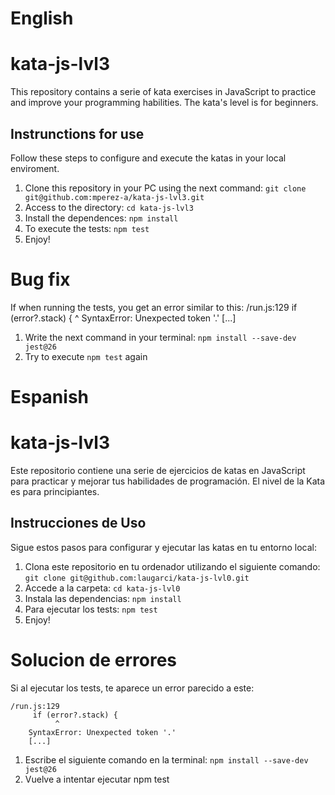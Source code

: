 # English

# kata-js-lvl3

This repository contains a serie of kata exercises in JavaScript to practice and improve your programming habilities. The kata's level is for beginners.

## Instrunctions for use

Follow these steps to configure and execute the katas in your local enviroment.

1. Clone this repository in your PC using the next command:
	`git clone git@github.com:mperez-a/kata-js-lvl3.git`
3. Access to the directory:
	`cd kata-js-lvl3`
5. Install the dependences:
	`npm install`
7.	To execute the tests:
	`npm test`
9. Enjoy!

# Bug fix

If when running the tests, you get an error similar to this:
    /run.js:129
         if (error?.stack) {
              ^
        SyntaxError: Unexpected token '.'
        [...]
1. Write the next command in your terminal: `npm install --save-dev jest@26`
2. Try to execute `npm test` again


# Espanish

# kata-js-lvl3

Este repositorio contiene una serie de ejercicios de katas en JavaScript para practicar y mejorar tus habilidades de programación. El nivel de la Kata es para principiantes.

## Instrucciones de Uso

Sigue estos pasos para configurar y ejecutar las katas en tu entorno local:

1. Clona este repositorio en tu ordenador utilizando el siguiente comando: 
    `git clone git@github.com:laugarci/kata-js-lvl0.git`
3. Accede a la carpeta: 
    `cd kata-js-lvl0`
5. Instala las dependencias:
    `npm install`
7. Para ejecutar los tests:
    `npm test`
9. Enjoy!

# Solucion de errores

Si al ejecutar los tests, te aparece un error parecido a este:

    /run.js:129
         if (error?.stack) {
              ^
        SyntaxError: Unexpected token '.'
        [...]
1. Escribe el siguiente comando en la terminal: `npm install --save-dev jest@26`
2. Vuelve a intentar ejecutar npm test
